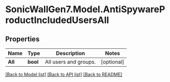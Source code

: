# SonicWallGen7.Model.AntiSpywareProductIncludedUsersAll

## Properties

Name | Type | Description | Notes
------------ | ------------- | ------------- | -------------
**All** | **bool** | All users and groups. | [optional] 

[[Back to Model list]](../README.md#documentation-for-models) [[Back to API list]](../README.md#documentation-for-api-endpoints) [[Back to README]](../README.md)

